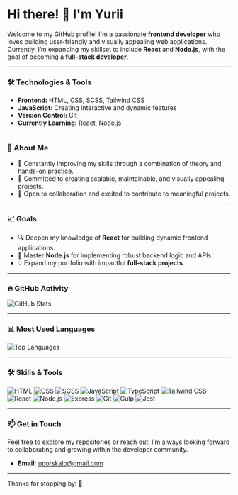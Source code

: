 # Hi there! 👋 I'm Yurii  
Welcome to my GitHub profile! I'm a passionate **frontend developer** who loves building user-friendly and visually appealing web applications. Currently, I’m expanding my skillset to include **React** and **Node.js**, with the goal of becoming a **full-stack developer**.

---

### 🛠️ Technologies & Tools  
- **Frontend:** HTML, CSS, SCSS, Tailwind CSS  
- **JavaScript:** Creating interactive and dynamic features  
- **Version Control:** Git  
- **Currently Learning:** React, Node.js  

---

### 🌱 About Me  
- 🧠 Constantly improving my skills through a combination of theory and hands-on practice.  
- 🎯 Committed to creating scalable, maintainable, and visually appealing projects.  
- 🤝 Open to collaboration and excited to contribute to meaningful projects.  

---

### 📈 Goals  
- 🔍 Deepen my knowledge of **React** for building dynamic frontend applications.  
- 🔗 Master **Node.js** for implementing robust backend logic and APIs.  
- 💡 Expand my portfolio with impactful **full-stack projects**.  

---

### 🔥 GitHub Activity  
![GitHub Stats](https://github-readme-stats.vercel.app/api?username=guboss3214&show_icons=true&theme=radical)

---

### 📊 Most Used Languages  
![Top Languages](https://github-readme-stats.vercel.app/api/top-langs/?username=guboss3214&layout=compact&theme=radical)

---
### 🛠️ Skills & Tools
![HTML](https://img.shields.io/badge/HTML-5%20-%23E34F26?style=for-the-badge&logo=html5&logoColor=white)
![CSS](https://img.shields.io/badge/CSS-3%20-%231572B6?style=for-the-badge&logo=css3&logoColor=white)
![SCSS](https://img.shields.io/badge/SCSS-%23CC6699?style=for-the-badge&logo=sass&logoColor=white)
![JavaScript](https://img.shields.io/badge/JavaScript-%23F7DF1E?style=for-the-badge&logo=javascript&logoColor=white)
![TypeScript](https://img.shields.io/badge/TypeScript-%23007ACC?style=for-the-badge&logo=typescript&logoColor=white)
![Tailwind CSS](https://img.shields.io/badge/Tailwind%20CSS-%2338B2AC?style=for-the-badge&logo=tailwind-css&logoColor=white)
![React](https://img.shields.io/badge/React-%23282C34?style=for-the-badge&logo=react&logoColor=61DAFB)
![Node.js](https://img.shields.io/badge/Node.js-%2361DAFB?style=for-the-badge&logo=node.js&logoColor=white)
![Express](https://img.shields.io/badge/Express-%23000000?style=for-the-badge&logo=express&logoColor=white)
![Git](https://img.shields.io/badge/Git-%23F05032?style=for-the-badge&logo=git&logoColor=white)
![Gulp](https://img.shields.io/badge/Gulp-%23CF4647?style=for-the-badge&logo=gulp&logoColor=white)
![Jest](https://img.shields.io/badge/Jest-%23C21325?style=for-the-badge&logo=jest&logoColor=white)

---

### 📫 Get in Touch  
Feel free to explore my repositories or reach out! I’m always looking forward to collaborating and growing within the developer community.  
- **Email:** [uporskalo@gmail.com](mailto:uporskalo@gmail.com)  

---

Thanks for stopping by! 🚀  

